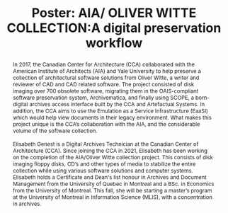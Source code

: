 ---
abstract: In 2017, the Canadian Center for Architecture (CCA) collaborated with the
  American Institute of Architects (AIA) and Yale University to help preserve a collection
  of architectural software solutions from Oliver Witte, a writer and reviewer of
  CAD and CAD related software. The project consisted of disk imaging over 700 obsolete
  software, migrating them in the OAIS-compliant software preservation system, Archivematica,
  and finally using SCOPE, a born-digital archives access interface built by the CCA
  and Artefactual Systems. In addition, the CCA aims to use the Emulation as a Service
  Infrastructure (EaaSI) which would help view documents in their legacy environment.
  What makes this project unique is the CCA’s collaboration with the AIA, and the
  considerable volume of the software collection.<br /><br />Elisabeth Genest is a
  Digital Archives Technician at the Canadian Center of Architecture (CCA). Since
  joining the CCA in 2021, Elisabeth has been working on the completion of the AIA/Oliver
  Witte collection project. This consists of disk imaging floppy disks, CD’s and other
  types of media to stabilize the entire collection while using various software solutions
  and computer systems.<br />Elisabeth holds a Certificate and Dean's list honour
  in Archives and Document Management from the University of Quebec in Montreal and
  a BSc. in Economics from the University of Montreal. This fall, she will be starting
  a master’s program at the University of Montreal in Information Science (MLIS),
  with a concentration in archives.<br />
creators:
- Genest, Elisabeth
date: null
document_url: https://az659834.vo.msecnd.net/eventsairwesteuprod/production-inconference-public/6fa2ccc3c7024d19a68a8a0d81c803db
grand_parent: iPRES
institutions:
- Canadian Centre for Architecture
keywords:
- preservation
- digital
- archives
- access
- eaasi
landing_page_url: null
language: eng
layout: publication
license: CC-BY 4.0 International
notes_url: null
parent: iPRES 2022
publication_type: poster
size: null
slides_url: null
source_name: iPRES
stream_url: null
title: 'Poster: AIA/ OLIVER WITTE COLLECTION:A digital preservation workflow'
year: 2022
---